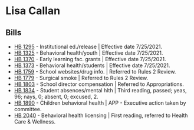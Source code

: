 # Lisa Callan
## Bills
* [HB 1295](/bill/2021-22/hb/1295/) - Institutional ed./release | Effective date 7/25/2021.
* [HB 1325](/bill/2021-22/hb/1325/) - Behavioral health/youth | Effective date 7/25/2021.
* [HB 1370](/bill/2021-22/hb/1370/) - Early learning fac. grants | Effective date 7/25/2021.
* [HB 1373](/bill/2021-22/hb/1373/) - Behavioral health/students | Effective date 7/25/2021.
* [HB 1759](/bill/2021-22/hb/1759/) - School websites/drug info. | Referred to Rules 2 Review.
* [HB 1779](/bill/2021-22/hb/1779/) - Surgical smoke | Referred to Rules 2 Review.
* [HB 1803](/bill/2021-22/hb/1803/) - School director compensation | Referred to Appropriations.
* [HB 1834](/bill/2021-22/hb/1834/) - Student absences/mental hlth | Third reading, passed; yeas, 96; nays, 0; absent, 0; excused, 2.
* [HB 1890](/bill/2021-22/hb/1890/) - Children behavioral health | APP - Executive action taken by committee.
* [HB 2040](/bill/2021-22/hb/2040/) - Behavioral health licensing | First reading, referred to Health Care & Wellness.
